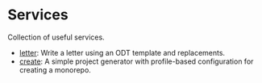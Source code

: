 # Services

Collection of useful services.

- [letter](apps/letter/README.md): Write a letter using an ODT template and replacements.
- [create](apps/create/README.md): A simple project generator with profile-based configuration for creating a monorepo.

